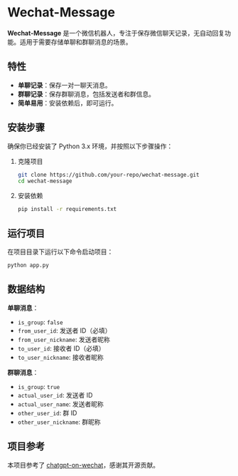 # Wechat-Message

**Wechat-Message** 是一个微信机器人，专注于保存微信聊天记录，无自动回复功能。适用于需要存储单聊和群聊消息的场景。

## 特性
- **单聊记录**：保存一对一聊天消息。
- **群聊记录**：保存群聊消息，包括发送者和群信息。
- **简单易用**：安装依赖后，即可运行。

## 安装步骤

确保你已经安装了 Python 3.x 环境，并按照以下步骤操作：

1. 克隆项目
   ```bash
   git clone https://github.com/your-repo/wechat-message.git
   cd wechat-message
   ```

2. 安装依赖
   ```bash
   pip install -r requirements.txt
   ```

## 运行项目

在项目目录下运行以下命令启动项目：

```bash
python app.py
```

## 数据结构

**单聊消息**：
- `is_group`: `false`
- `from_user_id`: 发送者 ID（必填）
- `from_user_nickname`: 发送者昵称
- `to_user_id`: 接收者 ID（必填）
- `to_user_nickname`: 接收者昵称

**群聊消息**：
- `is_group`: `true`
- `actual_user_id`: 发送者 ID
- `actual_user_name`: 发送者昵称
- `other_user_id`: 群 ID
- `other_user_nickname`: 群昵称

## 项目参考

本项目参考了 [chatgpt-on-wechat](https://github.com/zhayujie/chatgpt-on-wechat.git)，感谢其开源贡献。
